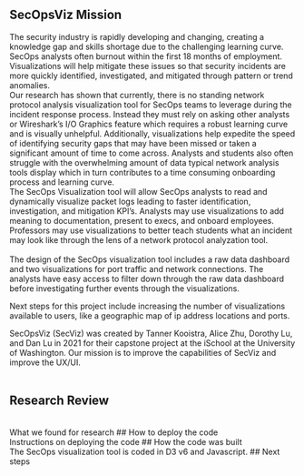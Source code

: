 ## SecOpsViz Mission 
The security industry is rapidly developing and changing, creating a knowledge gap and skills shortage due to the challenging learning curve. SecOps analysts often burnout within the first 18 months of employment. Visualizations will help mitigate these issues so that security incidents are more quickly identified, investigated, and mitigated through pattern or trend anomalies.
<br>
Our research has shown that currently, there is no standing network protocol analysis visualization tool for SecOps teams to leverage during the incident response process. Instead they must rely on asking other analysts or Wireshark’s I/O Graphics feature which requires a robust learning curve and is visually unhelpful. Additionally, visualizations help expedite the speed of identifying security gaps that may have been missed or taken a significant amount of time to come across. Analysts and students also often struggle with the overwhelming amount of data typical network analysis tools display which in turn contributes to a time consuming onboarding process and learning curve.
<br>
The SecOps Visualization tool will allow SecOps analysts to read and dynamically visualize packet logs leading to faster identification, investigation, and mitigation KPI’s. Analysts may use visualizations to add meaning to documentation, present to execs, and onboard employees. Professors may use visualizations to better teach students what an incident may look like through the lens of a network protocol analyzation tool.  
<br>
The design of the SecOps visualization tool includes a raw data dashboard and two visualizations for port traffic and network connections. The analysts have easy access to filter down through the raw data dashboard before investigating further events through the visualizations.

Next steps for this project include increasing the number of visualizations available to users, like a geographic map of ip address locations and ports. 

SecOpsViz (SecViz) was created by Tanner Kooistra, Alice Zhu, Dorothy Lu, and Dan Lu in 2021 for their capstone project at the iSchool at the University of Washington. Our mission is to improve the capabilities of SecViz and improve the UX/UI.
<br>
<br>
## Research Review
  <br>
  What we found for research
## How to deploy the code
  <br>
  Instructions on deploying the code
## How the code was built
  <br>
  The SecOps visualization tool is coded in D3 v6 and Javascript.
## Next steps
